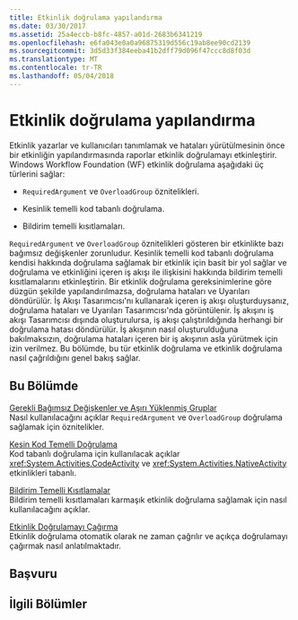 ```yaml
---
title: Etkinlik doğrulama yapılandırma
ms.date: 03/30/2017
ms.assetid: 25a4eccb-b8fc-4857-a01d-2683b6341219
ms.openlocfilehash: e6fa043e0a0a96875319d556c19ab8ee90cd2139
ms.sourcegitcommit: 3d5d33f384eeba41b2dff79d096f47ccc8d8f03d
ms.translationtype: MT
ms.contentlocale: tr-TR
ms.lasthandoff: 05/04/2018
---
```

# <a name="configuring-activity-validation"></a>Etkinlik doğrulama yapılandırma
Etkinlik yazarlar ve kullanıcıları tanımlamak ve hataları yürütülmesinin önce bir etkinliğin yapılandırmasında raporlar etkinlik doğrulamayı etkinleştirir. Windows Workflow Foundation (WF) etkinlik doğrulama aşağıdaki üç türlerini sağlar:  
  
-   `RequiredArgument` ve `OverloadGroup` öznitelikleri.  
  
-   Kesinlik temelli kod tabanlı doğrulama.  
  
-   Bildirim temelli kısıtlamaları.  
  
 `RequiredArgument` ve `OverloadGroup` öznitelikleri gösteren bir etkinlikte bazı bağımsız değişkenler zorunludur. Kesinlik temelli kod tabanlı doğrulama kendisi hakkında doğrulama sağlamak bir etkinlik için basit bir yol sağlar ve doğrulama ve etkinliğini içeren iş akışı ile ilişkisini hakkında bildirim temelli kısıtlamalarını etkinleştirin. Bir etkinlik doğrulama gereksinimlerine göre düzgün şekilde yapılandırılmazsa, doğrulama hataları ve Uyarıları döndürülür. İş Akışı Tasarımcısı'nı kullanarak içeren iş akışı oluşturduysanız, doğrulama hataları ve Uyarıları Tasarımcısı'nda görüntülenir. İş akışını iş akışı Tasarımcısı dışında oluşturulursa, iş akışı çalıştırıldığında herhangi bir doğrulama hatası döndürülür. İş akışının nasıl oluşturulduğuna bakılmaksızın, doğrulama hataları içeren bir iş akışının asla yürütmek için izin verilmez. Bu bölümde, bu tür etkinlik doğrulama ve etkinlik doğrulama nasıl çağrıldığını genel bakış sağlar.  
  
## <a name="in-this-section"></a>Bu Bölümde  
 [Gerekli Bağımsız Değişkenler ve Aşırı Yüklenmiş Gruplar](../../../docs/framework/windows-workflow-foundation/required-arguments-and-overload-groups.md)  
 Nasıl kullanılacağını açıklar `RequiredArgument` ve `OverloadGroup` doğrulama sağlamak için öznitelikler.  
  
 [Kesin Kod Temelli Doğrulama](../../../docs/framework/windows-workflow-foundation/imperative-code-based-validation.md)  
 Kod tabanlı doğrulama için kullanılacak açıklar <xref:System.Activities.CodeActivity> ve <xref:System.Activities.NativeActivity> etkinlikleri tabanlı.  
  
 [Bildirim Temelli Kısıtlamalar](../../../docs/framework/windows-workflow-foundation/declarative-constraints.md)  
 Bildirim temelli kısıtlamaları karmaşık etkinlik doğrulama sağlamak için nasıl kullanılacağını açıklar.  
  
 [Etkinlik Doğrulamayı Çağırma](../../../docs/framework/windows-workflow-foundation/invoking-activity-validation.md)  
 Etkinlik doğrulama otomatik olarak ne zaman çağrılır ve açıkça doğrulamayı çağırmak nasıl anlatılmaktadır.  
  
## <a name="reference"></a>Başvuru  
  
## <a name="related-sections"></a>İlgili Bölümler
